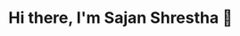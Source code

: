 # Hi there, I'm Sajan Shrestha 👋
<!--
![Sajan's GitHub stats](https://github-readme-stats.vercel.app/api?username=sajanshrestha&show_icons=true&theme=radical)

[![Top Langs](https://github-readme-stats.vercel.app/api/top-langs/?username=sajanshrestha&layout=compact&theme=radical)](https://github.com/anuraghazra/github-readme-stats)

![GitHub Streak](https://github-readme-streak-stats.herokuapp.com/?user=sajanshrestha&theme=radical)

![Python](https://img.shields.io/badge/Python-3776AB?style=for-the-badge&logo=python&logoColor=white)
![JavaScript](https://img.shields.io/badge/JavaScript-323330?style=for-the-badge&logo=javascript&logoColor=F7DF1E)

-->

